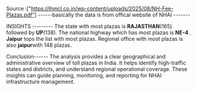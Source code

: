 Source :["https://ihmcl.co.in/wp-content/uploads/2025/08/NH-Fee-Plazas.pdf"]
------basically the data is from offical website of NHAI -------

INSIGHTS :--------
The state with most plazas is **RAJASTHAN**(165) followed by **UP**(138).
The national highway which has most plazas is **NE-4** .
**Jaipur** tops the list with most plazas.
Regional office with most plazas is also **jaipur**with 148 plazas.

Conclusion------
The analysis provides a clear geographical and administrative overview of toll plazas in India.
It helps identify high-traffic states and districts, and understand regional operational coverage.
These insights can guide planning, monitoring, and reporting for NHAI infrastructure management.
